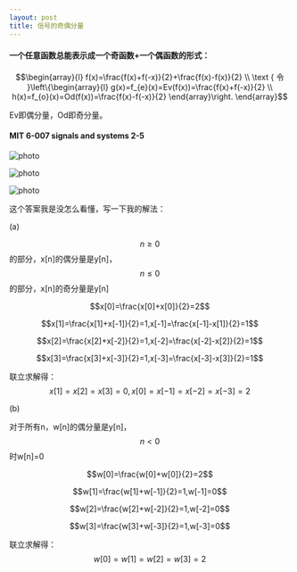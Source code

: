 ```yaml
---
layout: post
title: 信号的奇偶分量
---
```


<script src="https://polyfill.io/v3/polyfill.min.js?features=es6"></script>
<script id="MathJax-script" async src="https://cdn.jsdelivr.net/npm/mathjax@3/es5/tex-mml-chtml.js"></script>

#### 一个任意函数总能表示成一个奇函数+一个偶函数的形式：

$$\begin{array}{l}
f(x)=\frac{f(x)+f(-x)}{2}+\frac{f(x)-f(x)}{2} \\
\text { 令 }\left\{\begin{array}{l}
g(x)=f_{e}(x)=Ev(f(x))=\frac{f(x)+f(-x)}{2} \\
h(x)=f_{o}(x)=Od(f(x))=\frac{f(x)-f(-x)}{2}
\end{array}\right.
\end{array}$$

Ev即偶分量，Od即奇分量。

#### MIT 6-007 signals and systems 2-5

![photo]({{site.url}}/assets/img/sas2-5.png)

![photo]({{site.url}}/assets/img/sas2-5-sol1.png)

![photo]({{site.url}}/assets/img/sas2-5-sol2.png)

这个答案我是没怎么看懂，写一下我的解法：

(a)

$$n\geq 0 $$的部分，x[n]的偶分量是y[n]，$$n\leq 0 $$的部分，x[n]的奇分量是y[n]

$$x[0]=\frac{x[0]+x[0]}{2}=2$$

$$x[1]=\frac{x[1]+x[-1]}{2}=1,x[-1]=\frac{x[-1]-x[1]}{2}=1$$

$$x[2]=\frac{x[2]+x[-2]}{2}=1,x[-2]=\frac{x[-2]-x[2]}{2}=1$$

$$x[3]=\frac{x[3]+x[-3]}{2}=1,x[-3]=\frac{x[-3]-x[3]}{2}=1$$

联立求解得：$$x[1]=x[2]=x[3]=0,x[0]=x[-1]=x[-2]=x[-3]=2$$

(b)

对于所有n，w[n]的偶分量是y[n]，$$n < 0$$时w[n]=0

$$w[0]=\frac{w[0]+w[0]}{2}=2$$

$$w[1]=\frac{w[1]+w[-1]}{2}=1,w[-1]=0$$

$$w[2]=\frac{w[2]+w[-2]}{2}=1,w[-2]=0$$

$$w[3]=\frac{w[3]+w[-3]}{2}=1,w[-3]=0$$

联立求解得：$$w[0]=w[1]=w[2]=w[3]=2$$